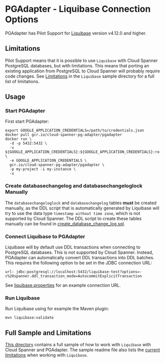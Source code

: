 # PGAdapter - Liquibase Connection Options

PGAdapter has Pilot Support for [Liquibase](https://www.liquibase.org/) version v4.12.0 and higher.

## Limitations
Pilot Support means that it is possible to use `Liquibase` with Cloud Spanner PostgreSQL databases,
but with limitations. This means that porting an existing application from PostgreSQL to Cloud Spanner
will probably require code changes. See [Limitations](../samples/java/liquibase/README.md#limitations)
in the `Liquibase` sample directory for a full list of limitations.

## Usage


### Start PGAdapter
First start PGAdapter:

```shell
export GOOGLE_APPLICATION_CREDENTIALS=/path/to/credentials.json
docker pull gcr.io/cloud-spanner-pg-adapter/pgadapter
docker run \
  -d -p 5432:5432 \
  -v ${GOOGLE_APPLICATION_CREDENTIALS}:${GOOGLE_APPLICATION_CREDENTIALS}:ro \
  -e GOOGLE_APPLICATION_CREDENTIALS \
  gcr.io/cloud-spanner-pg-adapter/pgadapter \
  -p my-project -i my-instance \
  -x
```

### Create databasechangelog and databasechangeloglock Manually
The `databasechangeloglock` and `databasechangelog` tables **must** be created manually, as the
DDL script that is automatically generated by Liquibase will try to use the data type
`timestamp without time zone`, which is not supported by Cloud Spanner. The DDL script to create
these tables manually can be found in [create_database_change_log.sql](../samples/java/liquibase/create_database_change_log.sql).

### Connect Liquibase to PGAdapter
Liquibase will by default use DDL transactions when connecting to PostgreSQL databases. This is not
supported by Cloud Spanner. Instead, PGAdapter can automatically convert DDL transactions into DDL
batches. This requires the following option to be set in the JDBC connection URL:

```properties
url: jdbc:postgresql://localhost:5432/liquibase-test?options=-c%20spanner.ddl_transaction_mode=AutocommitExplicitTransaction
```

See [liquibase.properties](../samples/java/liquibase/liquibase.properties) for an example connection URL.

### Run Liquibase
Run Liquibase using for example the Maven plugin:

```shell
mvn liquibase:validate
```

## Full Sample and Limitations
[This directory](../samples/java/liquibase) contains a full sample of how to work with `Liquibase` with
Cloud Spanner and PGAdapter. The sample readme file also lists the [current limitations](../samples/java/liquibase)
when working with `Liquibase`.
